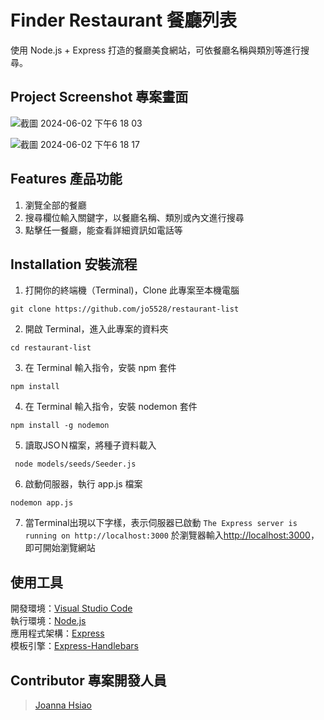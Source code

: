 # Finder Restaurant 餐廳列表

使用 Node.js + Express 打造的餐廳美食網站，可依餐廳名稱與類別等進行搜尋。


## Project Screenshot 專案畫面

![截圖 2024-06-02 下午6 18 03](https://github.com/jo5528/restaurant-list/assets/169753689/a7cb1560-6918-4bec-8ea0-73390d4f8965)

![截圖 2024-06-02 下午6 18 17](https://github.com/jo5528/restaurant-list/assets/169753689/b24dacf7-245a-4153-b5c0-695af064f6c9)

## Features 產品功能

1. 瀏覽全部的餐廳
2. 搜尋欄位輸入關鍵字，以餐廳名稱、類別或內文進行搜尋
3. 點擊任一餐廳，能查看詳細資訊如電話等

## Installation 安裝流程

1. 打開你的終端機（Terminal)，Clone 此專案至本機電腦

```
git clone https://github.com/jo5528/restaurant-list
```

2. 開啟 Terminal，進入此專案的資料夾

```
cd restaurant-list
```

3. 在 Terminal 輸入指令，安裝 npm 套件

```
npm install 
```

4. 在 Terminal 輸入指令，安裝 nodemon 套件

```
npm install -g nodemon
```

5. 讀取JSOＮ檔案，將種子資料載入
   
```
 node models/seeds/Seeder.js
```
  
6. 啟動伺服器，執行 app.js 檔案

```
nodemon app.js
```

7. 當Terminal出現以下字樣，表示伺服器已啟動
`The Express server is running on http://localhost:3000`
於瀏覽器輸入[http://localhost:3000](http://localhost:3000)，即可開始瀏覽網站

## 使用工具
 開發環境：[Visual Studio Code](https://visualstudio.microsoft.com/zh-hant/)   
 執行環境：[Node.js](https://nodejs.org/en)  
 應用程式架構：[Express](https://www.npmjs.com/package/express)   
 模板引擎：[Express-Handlebars](https://www.npmjs.com/package/express-handlebars)   
 
## Contributor 專案開發人員

> [Joanna Hsiao](https://github.com/jo5528)

